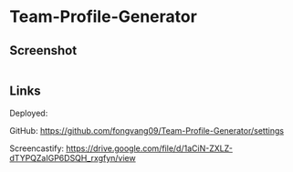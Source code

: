 # Team-Profile-Generator

##



##



## Screenshot

![]()

## Links

Deployed: 

GitHub: https://github.com/fongvang09/Team-Profile-Generator/settings

Screencastify: https://drive.google.com/file/d/1aCiN-ZXLZ-dTYPQZaIGP6DSQH_rxgfyn/view
